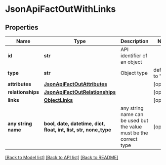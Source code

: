 # JsonApiFactOutWithLinks


## Properties
Name | Type | Description | Notes
------------ | ------------- | ------------- | -------------
**id** | **str** | API identifier of an object | 
**type** | **str** | Object type | defaults to "fact"
**attributes** | [**JsonApiFactOutAttributes**](JsonApiFactOutAttributes.md) |  | [optional] 
**relationships** | [**JsonApiFactOutRelationships**](JsonApiFactOutRelationships.md) |  | [optional] 
**links** | [**ObjectLinks**](ObjectLinks.md) |  | [optional] 
**any string name** | **bool, date, datetime, dict, float, int, list, str, none_type** | any string name can be used but the value must be the correct type | [optional]

[[Back to Model list]](../README.md#documentation-for-models) [[Back to API list]](../README.md#documentation-for-api-endpoints) [[Back to README]](../README.md)


